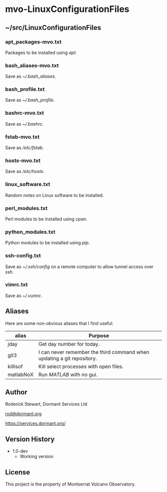 # mvo-LinuxConfigurationFiles

## ~/src/LinuxConfigurationFiles

### apt_packages-mvo.txt

Packages to be installed using *apt*.

### bash_aliases-mvo.txt

Save as *~/.bash_aliases*.

### bash_profile.txt

Save as *~/.bash_profile*.

### bashrc-mvo.txt

Save as *~/.bashrc*.

### fstab-mvo.txt

Save as */etc/fstab*.

### hosts-mvo.txt

Save as */etc/hosts*.

### linux_software.txt

Random notes on Linux software to be installed.

### perl_modules.txt

Perl modules to be installed using *cpan*.

### python_modules.txt

Python  modules to be installed using *pip*.

### ssh-config.txt

Save as *~/.ssh/config* on a remote computer to allow tunnel access over *ssh*.

### vimrc.txt

Save as *~/.vumrc*.

## Aliases

Here are some non-obvious aliases that I find useful.

| alias | Purpose |
| ----- | ------- |
| jday | Get day number for today.|
| git3 | I can never remember the third command when updating a git repository.|
| killlsof | Kill select processes with open files.|
| matlabNoX | Run *MATLAB* with no gui.|


## Author

Roderick Stewart, Dormant Services Ltd

rod@dormant.org

https://services.dormant.org/

## Version History

* 1.0-dev
    * Working version

## License

This project is the property of Montserrat Volcano Observatory.
